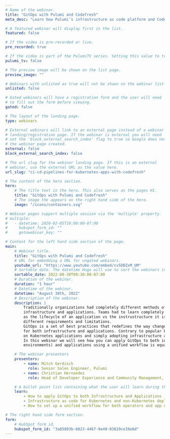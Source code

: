 ```yaml
---
# Name of the webinar.
title: "GitOps with Pulumi and Codefresh"
meta_desc: "Learn how Pulumi’s infrastructure as code platform and Codefresh makes it easy to manage infrastructure code as part of your continuous delivery process."

# A featured webinar will display first in the list.
featured: false

# If the video is pre-recorded or live.
pre_recorded: true

# If the video is part of the PulumiTV series. Setting this value to true will list the video in the "PulumiTV" section.
pulumi_tv: false

# The preview image will be shown on the list page.
preview_image: ""

# Webinars with unlisted as true will not be shown on the webinar list
unlisted: false

# Gated webinars will have a registration form and the user will need
# to fill out the form before viewing.
gated: false

# The layout of the landing page.
type: webinars

# External webinars will link to an external page instead of a webinar
# landing/registration page. If the webinar is external you will need
# set the 'block_external_search_index' flag to true so Google does not index
# the webinar page created.
external: false
block_external_search_index: false

# The url slug for the webinar landing page. If this is an external
# webinar, use the external URL as the value here.
url_slug: "ci-cd-pipelines-for-kubernetes-apps-with-codefresh"

# The content of the hero section.
hero:
    # The title text in the hero. This also serves as the pages H1.
    title: "GitOps with Pulumi and Codefresh"
    # The image the appears on the right hand side of the hero.
    image: "/icons/containers.svg"

# Webinar pages support multiple session via the 'multiple' property.
# multiple:
#   - datetime: 2020-02-05T10:00:00-07:00
#     hubspot_form_id: ""
#     gotowebinar_key: ""

# Content for the left hand side section of the page.
main:
    # Webinar title.
    title: "GitOps with Pulumi and Codefresh"
    # URL for embedding a URL for ungated webinars.
    youtube_url: "https://www.youtube.com/embed/cv5DDZxM_UM"
    # Sortable date. The datetime Hugo will use to sort the webinars in date order.
    sortable_date: 2022-08-30T09:30:00-07:00
    # Duration of the webinar.
    duration: "1 hour"
    # Datetime of the webinar.
    datetime: "August 30th, 2022"
    # Description of the webinar.
    description: |
        Traditionally organizations had completely different methods of deploying
        infrastructure and applications. Teams had to learn completely different tools
        as the lifecycle of an application vs the instrustructure it is hosted on have
        different requirements and limitations.
        GitOps is a set of best practices that redefines the way changes are applied and can be used
        for both infrastructure and applications. Contrary to popular belief GitOps is not constrained
        on Kubernetes applications and simply adopting infrastructure as code is not automatically GitOps.
        In this webinar we will see how you can apply GitOps to both infrastructure (even for non-kubernetes
        environments) and applications using a unified workflow is equally attractive to operators and developers.

    # The webinar presenters
    presenters:
        - name: Mitch Gerdisch
          role: Senior Sales Engineer, Pulumi
        - name: Christian Hernandez
          role: Head of Developer Experience and Community Management, Codefresh

    # A bullet point list containing what the user will learn during the webinar.
    learn:
        - How to apply GitOps to both Infrastructure and Applications
        - Infrastructure as code for Kubernetes and non-Kubernetes deployments
        - How to set up a unified workflow for both operators and app developers.

# The right hand side form section.
form:
    # HubSpot form id.
    hubspot_form_id: "3a85893b-b023-4467-9e49-03619ce19e6d"
---
```

